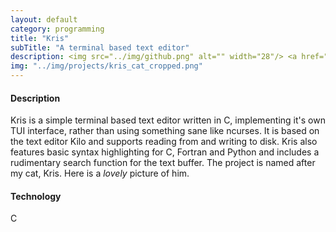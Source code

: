 ```yaml
---
layout: default
category: programming
title: "Kris"
subTitle: "A terminal based text editor"
description: <img src="../img/github.png" alt="" width="28"/> <a href="https://github.com/saultyevil/kris">pypython</a>
img: "../img/projects/kris_cat_cropped.png"
---
```


#### Description

Kris is a simple terminal based text editor written in C, implementing
it's own TUI interface, rather than using something sane like ncurses.
It is based on the text editor Kilo and supports reading from and writing
to disk. Kris also features basic syntax highlighting for C, Fortran
and Python and includes a rudimentary search function for the text
buffer. The project is named after my cat, Kris. Here is a
*lovely* picture of him.

#### Technology

C

